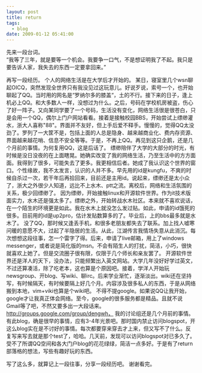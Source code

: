 ```yaml
---
layout: post
title: return
tags:
  - blog
date: 2009-01-12 05:41:00
---
```


先来一段台词。    
“我等了三年，就是要等一个机会。我要争一口气，不是想证明我了不起。我只是要告诉人家，我失去的东西一定要拿回来。”

再写一段经历。
个人的网络生活是在大学后才开始的。
某日，寝室里几个wsn聊起OICQ，突然发现全世界只有我没见过这玩意儿。好说歹说，索号一个，也开始聊起了QQ。当时用的网名是“罗纳尔多的膝盖“，土的不行。接下来的日子，逢上机必上QQ。和大多数人一样，没想过为什么。之后，号码在学校机房被盗，伤心了好一阵子。又向某同学要了一个号码，生活没有变化，网络生活很是很苍白，只是会用一个QQ，偶尔上门户网站看看。接着是接触校园BBS，开始尝试上缥缈灌水，浙大人喜称"88"。界面并不友好，但上手后爱不释手。慢慢的，觉得QQ太没劲了。罗列了一大筐不是，包括上面的人总是隐身、越来越商业化、费内存资源、界面越来越花哨、信息不安全等等。于是，不再上QQ。再见到这只企鹅，还是几个月前的事情。为何复用QQ，这是后话了。
缥缈陪伴了大学的大部分的时光，有时候是没日没夜的在上面瞎晃。她确实改变了我的网络生活，乃至生活中的方方面面。我得到了很多，可能失去了更多。我更相信后者。她成了我认识这个世界的窗口。个性缘故，我不太发言，认识的人并不多。早先用的id是kungfu，不爽的时候自杀过一次，若干年后再拾回来，目前还是主用id。说起来，缥缈还是太小众了，浙大之外很少人知道，远比不上水木、ptt之流。离校后，网络和生活氛围的关系，极少回缥缈了。
因为缥缈，开始接触linux和开源软件世界。作为it技术版面实力，水木还是强太多了。缥缈之外，开始转战水木社区。本来就不喜欢说话，在一个陌生的环境更是如此。我在水木上就没怎么发过贴。如此，申请的id饿死的很多。目前用的id是up2pro，估计发贴数算多的了。毕业后，上的bbs最多就是水木了。
没了QQ，那时候又逢丢手机，和很多老朋友都失去了联系。加上找人嘘寒问暖的意愿不大，过起了半隐居的生活。从此，江湖传言我情场失意从此消沉。每次想想这段往事，怎一个雷字了得。后来，申请了live邮箱，用上了windows messenger，或者说是简化版的msn。不会有陌生人的打扰，简洁，小巧，很快就喜欢上她了。但是交流圈子很有限，仅限于几个师长和亲友罢了。
开源软件世界还是洋人的天下，没办法，只能频繁出入英文网站。大学几年没好好学过英文，不过还算凑活，除了吃老本，这也算是个原因吧。接着，学洋人开始玩newsgroup、开blog、写wiki、聊irc。后来学业渐忙，逐渐淡出。wiki还在坚持写，有时候隔天，有时候要隔上好几个月。内容涉及很多私人的东西，于是从网络搬到本地，vim+viki也算是个wiki吧。
不得不提google。如果说QQ让我开始，google才让我真正体会网络。至今，google的很多服务都是精品。且就不说Gmail等了吧，不然又要多出一大段话来。http://groups.google.com/group/dengwh，
我的讨论组还是几个月前的事情。有此blog，确是很早的事情，应有3-4年光景吧。那时国内禁止访问blogspot，开这么blog实在是不讨好的事情。每次都要穿来穿去才上来，但又写不了什么。反复写来写去就是那个test了，哈哈。几天前，发现可以访问blogspot对已多久了。受不了所谓QQ空间和各大门户blog的花花绿绿，简洁一点多好。于是有了return部落格的想法，写些有趣好玩的东西。

写了这么多，就算记上一段往事，分享一段经历吧。
谢谢看完。
